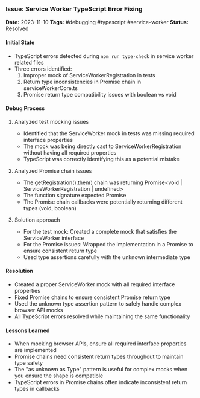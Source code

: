 ### Issue: Service Worker TypeScript Error Fixing
**Date:** 2023-11-10
**Tags:** #debugging #typescript #service-worker
**Status:** Resolved

#### Initial State
- TypeScript errors detected during `npm run type-check` in service worker related files
- Three errors identified:
  1. Improper mock of ServiceWorkerRegistration in tests
  2. Return type inconsistencies in Promise chain in serviceWorkerCore.ts
  3. Promise return type compatibility issues with boolean vs void

#### Debug Process
1. Analyzed test mocking issues
   - Identified that the ServiceWorker mock in tests was missing required interface properties
   - The mock was being directly cast to ServiceWorkerRegistration without having all required properties
   - TypeScript was correctly identifying this as a potential mistake

2. Analyzed Promise chain issues
   - The getRegistration().then() chain was returning Promise<void | ServiceWorkerRegistration | undefined>
   - The function signature expected Promise<void>
   - The Promise chain callbacks were potentially returning different types (void, boolean)

3. Solution approach
   - For the test mock: Created a complete mock that satisfies the ServiceWorker interface
   - For the Promise issues: Wrapped the implementation in a Promise<void> to ensure consistent return type
   - Used type assertions carefully with the unknown intermediate type

#### Resolution
- Created a proper ServiceWorker mock with all required interface properties
- Fixed Promise chains to ensure consistent Promise<void> return type
- Used the unknown type assertion pattern to safely handle complex browser API mocks
- All TypeScript errors resolved while maintaining the same functionality

#### Lessons Learned
- When mocking browser APIs, ensure all required interface properties are implemented
- Promise chains need consistent return types throughout to maintain type safety
- The "as unknown as Type" pattern is useful for complex mocks when you ensure the shape is compatible
- TypeScript errors in Promise chains often indicate inconsistent return types in callbacks
